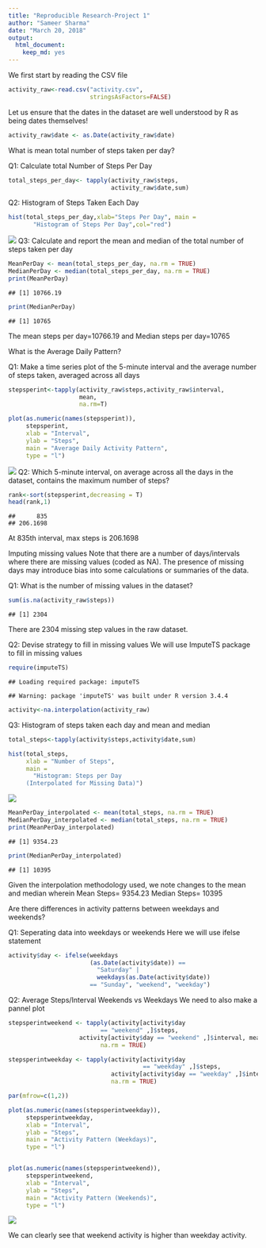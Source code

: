 ```yaml
---
title: "Reproducible Research-Project 1"
author: "Sameer Sharma"
date: "March 20, 2018"
output: 
  html_document: 
    keep_md: yes
---
```

We first start by reading the CSV file


```r
activity_raw<-read.csv("activity.csv",
                       stringsAsFactors=FALSE)
```

Let us ensure that the dates in the dataset are well understood by R as being dates themselves!


```r
activity_raw$date <- as.Date(activity_raw$date)
```

What is mean total number of steps taken per day?

Q1:  Calculate total Number of Steps Per Day

```r
total_steps_per_day<- tapply(activity_raw$steps,
                             activity_raw$date,sum)
```
Q2:   Histogram of Steps Taken Each Day

```r
hist(total_steps_per_day,xlab="Steps Per Day", main = 
       "Histogram of Steps Per Day",col="red")
```

![](PA1_template_files/figure-html/unnamed-chunk-4-1.png)<!-- -->
Q3:  Calculate and report the mean and median of the total number of steps taken per day

```r
MeanPerDay <- mean(total_steps_per_day, na.rm = TRUE)
MedianPerDay <- median(total_steps_per_day, na.rm = TRUE)
print(MeanPerDay)
```

```
## [1] 10766.19
```

```r
print(MedianPerDay)
```

```
## [1] 10765
```
The mean steps per day=10766.19 and 
Median steps per day=10765

What is the Average Daily Pattern?

Q1:  Make a time series plot of the 5-minute interval 
and the average number of steps taken, averaged across all days

```r
stepsperint<-tapply(activity_raw$steps,activity_raw$interval,
                    mean,
                    na.rm=T)

plot(as.numeric(names(stepsperint)), 
     stepsperint, 
     xlab = "Interval", 
     ylab = "Steps", 
     main = "Average Daily Activity Pattern", 
     type = "l")
```

![](PA1_template_files/figure-html/unnamed-chunk-6-1.png)<!-- -->
Q2:  Which 5-minute interval, on average across all the 
days in the dataset, contains the maximum number of steps?

```r
rank<-sort(stepsperint,decreasing = T)
head(rank,1)
```

```
##      835 
## 206.1698
```
At 835th interval, max steps is 206.1698

Imputing missing values
Note that there are a number of days/intervals where there are missing values (coded as NA). The presence of missing days may introduce bias into some calculations or summaries of the data.

Q1: What is the number of missing values in the dataset?

```r
sum(is.na(activity_raw$steps))
```

```
## [1] 2304
```
There are 2304 missing step values in the raw dataset.

Q2: Devise strategy to fill in missing values
We will use ImputeTS package to fill in missing values

```r
require(imputeTS)
```

```
## Loading required package: imputeTS
```

```
## Warning: package 'imputeTS' was built under R version 3.4.4
```

```r
activity<-na.interpolation(activity_raw)
```

Q3: Histogram of steps taken each day and mean and median

```r
total_steps<-tapply(activity$steps,activity$date,sum)

hist(total_steps, 
     xlab = "Number of Steps", 
     main = 
       "Histogram: Steps per Day 
     (Interpolated for Missing Data)")
```

![](PA1_template_files/figure-html/unnamed-chunk-10-1.png)<!-- -->

```r
MeanPerDay_interpolated <- mean(total_steps, na.rm = TRUE)
MedianPerDay_interpolated <- median(total_steps, na.rm = TRUE)
print(MeanPerDay_interpolated)
```

```
## [1] 9354.23
```

```r
print(MedianPerDay_interpolated)
```

```
## [1] 10395
```
Given the interpolation methodology used, we note changes to the mean and median wherein 
                Mean Steps= 9354.23
                Median Steps= 10395

Are there differences in activity patterns between weekdays and weekends?

Q1:  Seperating data into weekdays or weekends
Here we will use ifelse statement

```r
activity$day <- ifelse(weekdays
                       (as.Date(activity$date)) == 
                         "Saturday" | 
                         weekdays(as.Date(activity$date)) 
                       == "Sunday", "weekend", "weekday")
```

Q2:  Average Steps/Interval Weekends vs Weekdays We need to also make a  pannel plot

```r
stepsperintweekend <- tapply(activity[activity$day 
                          == "weekend" ,]$steps, 
                    activity[activity$day == "weekend" ,]$interval, mean, 
                          na.rm = TRUE)

stepsperintweekday <- tapply(activity[activity$day 
                                      == "weekday" ,]$steps, 
                             activity[activity$day == "weekday" ,]$interval, mean, 
                             na.rm = TRUE)

par(mfrow=c(1,2))

plot(as.numeric(names(stepsperintweekday)), 
     stepsperintweekday, 
     xlab = "Interval", 
     ylab = "Steps", 
     main = "Activity Pattern (Weekdays)", 
     type = "l")


plot(as.numeric(names(stepsperintweekend)), 
     stepsperintweekend, 
     xlab = "Interval", 
     ylab = "Steps", 
     main = "Activity Pattern (Weekends)", 
     type = "l")
```

![](PA1_template_files/figure-html/unnamed-chunk-12-1.png)<!-- -->

We can clearly see that weekend activity is higher than weekday activity.






